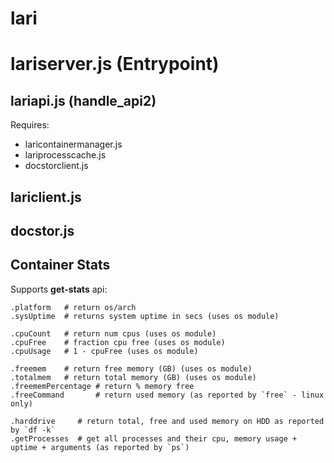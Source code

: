 # lari

# lariserver.js (Entrypoint)


## lariapi.js (handle_api2)
Requires:

- laricontainermanager.js
- lariprocesscache.js
- docstorclient.js   


## lariclient.js


## docstor.js

## Container Stats
Supports **get-stats** api:
```
.platform   # return os/arch
.sysUptime  # returns system uptime in secs (uses os module)

.cpuCount   # return num cpus (uses os module)
.cpuFree    # fraction cpu free (uses os module)
.cpuUsage   # 1 - cpuFree (uses os module)

.freemem    # return free memory (GB) (uses os module)
.totalmem   # return total memory (GB) (uses os module)
.freememPercentage # return % memory free
.freeCommand       # return used memory (as reported by `free` - linux only)

.harddrive     # return total, free and used memory on HDD as reported by `df -k`
.getProcesses  # get all processes and their cpu, memory usage + uptime + arguments (as reported by `ps`)
```
